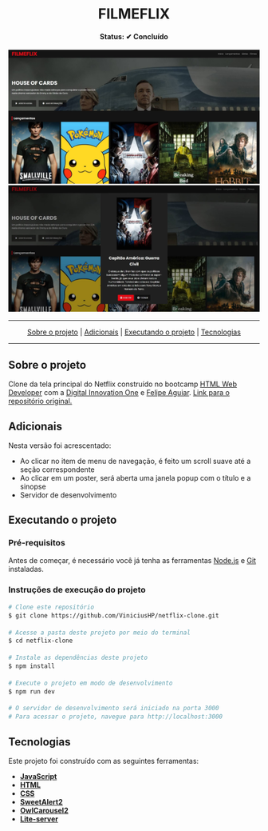 <h1 align="center">
  FILMEFLIX
</h1>

<h4 align="center">Status: ✔ Concluído</h4>

<div align="center">
  <img src="img/pagina.jpg" alt="Início da página" width="686">
</div>
<div align="center">
  <img src="img/popup.jpg" alt="Popup da página" width="686">
</div>

---

<p align="center">
 <a href="#user-content-sobre-o-projeto">Sobre o projeto</a> |
 <a href="#user-content-adicionais">Adicionais</a> |
 <a href="#user-content-executando-o-projeto">Executando o projeto</a> |
 <a href="#user-content-tecnologias">Tecnologias</a>

---

## **Sobre o projeto**

Clone da tela principal do Netflix construído no bootcamp [HTML Web Developer](https://digitalinnovation.one/bootcamps/html-web-developer) com a [Digital Innovation One](https://digitalinnovation.one/) e 
[Felipe Aguiar](https://www.linkedin.com/in/felipe-aguiar-047/). [Link para o repositório original.](https://github.com/felipeAguiarCode/netflix-clone)

## **Adicionais**
Nesta versão foi acrescentado:

- Ao clicar no item de menu de navegação, é feito um scroll suave até a seção correspondente
- Ao clicar em um poster, será aberta uma janela popup com o título e a sinopse
- Servidor de desenvolvimento

## **Executando o projeto**

### Pré-requisitos
Antes de começar, é necessário você já tenha as ferramentas [Node.js](https://nodejs.org/en/) e [Git](https://git-scm.com/) instaladas.

### Instruções de execução do projeto
```bash
# Clone este repositório
$ git clone https://github.com/ViniciusHP/netflix-clone.git

# Acesse a pasta deste projeto por meio do terminal
$ cd netflix-clone

# Instale as dependências deste projeto
$ npm install

# Execute o projeto em modo de desenvolvimento
$ npm run dev

# O servidor de desenvolvimento será iniciado na porta 3000
# Para acessar o projeto, navegue para http://localhost:3000
```

## **Tecnologias**

Este projeto foi construído com as seguintes ferramentas:

- **[JavaScript](https://developer.mozilla.org/pt-BR/docs/Web/JavaScript)**
- **[HTML](https://developer.mozilla.org/pt-BR/docs/Web/HTML)**
- **[CSS](https://developer.mozilla.org/pt-BR/docs/Web/CSS)**
- **[SweetAlert2](https://sweetalert2.github.io/)**
- **[OwlCarousel2](https://owlcarousel2.github.io/OwlCarousel2/)**
- **[Lite-server](https://github.com/johnpapa/lite-server)**
